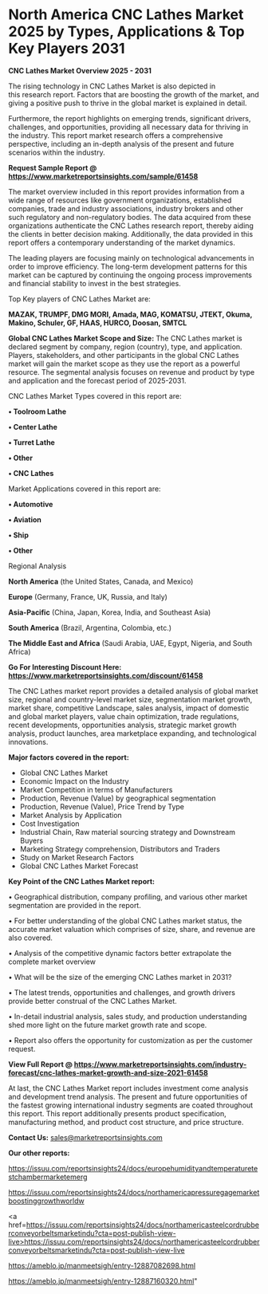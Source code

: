 # North America CNC Lathes Market 2025 by Types, Applications & Top Key Players 2031

<Strong> CNC Lathes Market Overview 2025 - 2031</strong>

The rising technology in CNC Lathes Market is also depicted in this research report. Factors that are boosting the growth of the market, and giving a positive push to thrive in the global market is explained in detail.

Furthermore, the report highlights on emerging trends, significant drivers, challenges, and opportunities, providing all necessary data for thriving in the industry. This report market research offers a comprehensive perspective, including an in-depth analysis of the present and future scenarios within the industry.

<strong>Request Sample Report @ <a href=https://www.marketreportsinsights.com/sample/61458>https://www.marketreportsinsights.com/sample/61458</a></strong>

The market overview included in this report provides information from a wide range of resources like government organizations, established companies, trade and industry associations, industry brokers and other such regulatory and non-regulatory bodies. The data acquired from these organizations authenticate the CNC Lathes research report, thereby aiding the clients in better decision making. Additionally, the data provided in this report offers a contemporary understanding of the market dynamics.

The leading players are focusing mainly on technological advancements in order to improve efficiency. The long-term development patterns for this market can be captured by continuing the ongoing process improvements and financial stability to invest in the best strategies.

Top Key players of CNC Lathes Market are:

<strong>MAZAK, TRUMPF, DMG MORI, Amada, MAG, KOMATSU, JTEKT, Okuma, Makino, Schuler, GF, HAAS, HURCO, Doosan, SMTCL</strong>

<strong><b>Global CNC Lathes Market Scope and Size:</b></strong>
The CNC Lathes market is declared segment by company, region (country), type, and application. Players, stakeholders, and other participants in the global CNC Lathes market will gain the market scope as they use the report as a powerful resource. The segmental analysis focuses on revenue and product by type and application and the forecast period of 2025-2031.

CNC Lathes Market Types covered in this report are:

<strong>• Toolroom Lathe

• Center Lathe

• Turret Lathe

• Other

• CNC Lathes</strong>

Market Applications covered in this report are:

<strong>• Automotive

• Aviation

• Ship

• Other</strong> 

Regional Analysis

<strong>North America</strong> (the United States, Canada, and Mexico)

<strong>Europe</strong> (Germany, France, UK, Russia, and Italy)

<strong>Asia-Pacific</strong> (China, Japan, Korea, India, and Southeast Asia)

<strong>South America</strong> (Brazil, Argentina, Colombia, etc.)

<strong>The Middle East and Africa</strong> (Saudi Arabia, UAE, Egypt, Nigeria, and South Africa)

<strong>Go For Interesting Discount Here: <a href=https://www.marketreportsinsights.com/discount/61458>https://www.marketreportsinsights.com/discount/61458</a></strong>

The CNC Lathes market report provides a detailed analysis of global market size, regional and country-level market size, segmentation market growth, market share, competitive Landscape, sales analysis, impact of domestic and global market players, value chain optimization, trade regulations, recent developments, opportunities analysis, strategic market growth analysis, product launches, area marketplace expanding, and technological innovations.

<strong><b>Major factors covered in the report:</b></strong>
<ul>
  <li>Global CNC Lathes Market </li>
  <li>Economic Impact on the Industry</li>
  <li>Market Competition in terms of Manufacturers</li>
  <li>Production, Revenue (Value) by geographical segmentation</li>
  <li>Production, Revenue (Value), Price Trend by Type</li>
  <li>Market Analysis by Application</li>
  <li>Cost Investigation</li>
  <li>Industrial Chain, Raw material sourcing strategy and Downstream Buyers</li>
  <li>Marketing Strategy comprehension, Distributors and Traders</li>
  <li>Study on Market Research Factors</li>
  <li>Global CNC Lathes Market Forecast</li>
</ul>

<strong><b>Key Point of the CNC Lathes Market report:</b></strong>

• Geographical distribution, company profiling, and various other market segmentation are provided in the report.

• For better understanding of the global CNC Lathes market status, the accurate market valuation which comprises of size, share, and revenue are also covered.

• Analysis of the competitive dynamic factors better extrapolate the complete market overview

• What will be the size of the emerging CNC Lathes market in 2031?

• The latest trends, opportunities and challenges, and growth drivers provide better construal of the CNC Lathes Market.

• In-detail industrial analysis, sales study, and production understanding shed more light on the future market growth rate and scope.

• Report also offers the opportunity for customization as per the customer request.

<strong><b>View Full Report @ <a href=https://www.marketreportsinsights.com/industry-forecast/cnc-lathes-market-growth-and-size-2021-61458>https://www.marketreportsinsights.com/industry-forecast/cnc-lathes-market-growth-and-size-2021-61458</a></b></strong>


At last, the CNC Lathes Market report includes investment come analysis and development trend analysis. The present and future opportunities of the fastest growing international industry segments are coated throughout this report. This report additionally presents product specification, manufacturing method, and product cost structure, and price structure.

<strong>Contact Us:</strong>
sales@marketreportsinsights.com

<strong>Our other reports:</strong>

<a href=https://issuu.com/reportsinsights24/docs/europehumidityandtemperaturetestchambermarketemerg>https://issuu.com/reportsinsights24/docs/europehumidityandtemperaturetestchambermarketemerg</a>

<a href=https://issuu.com/reportsinsights24/docs/northamericapressuregagemarketboostinggrowthworldw>https://issuu.com/reportsinsights24/docs/northamericapressuregagemarketboostinggrowthworldw</a>

<a href=https://issuu.com/reportsinsights24/docs/northamericasteelcordrubberconveyorbeltsmarketindu?cta=post-publish-view-live>https://issuu.com/reportsinsights24/docs/northamericasteelcordrubberconveyorbeltsmarketindu?cta=post-publish-view-live</a>

<a href=https://ameblo.jp/manmeetsigh/entry-12887082698.html>https://ameblo.jp/manmeetsigh/entry-12887082698.html</a>

<a href=https://ameblo.jp/manmeetsigh/entry-12887160320.html>https://ameblo.jp/manmeetsigh/entry-12887160320.html</a>"
